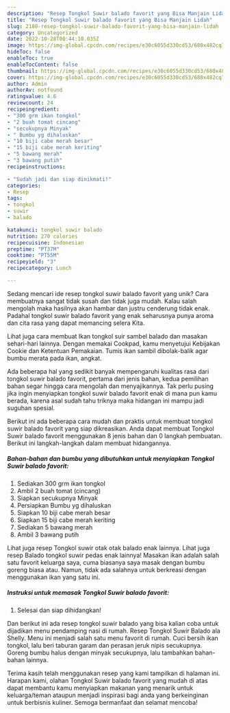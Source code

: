 ```yaml
---
description: "Resep Tongkol Suwir balado favorit yang Bisa Manjain Lidah"
title: "Resep Tongkol Suwir balado favorit yang Bisa Manjain Lidah"
slug: 2180-resep-tongkol-suwir-balado-favorit-yang-bisa-manjain-lidah
category: Uncategorized
date: 2022-10-28T00:44:10.035Z
image: https://img-global.cpcdn.com/recipes/e30c6055d330cd53/680x482cq70/tongkol-suwir-balado-favorit-foto-resep-utama.jpg
hideToc: false
enableToc: true
enableTocContent: false
thumbnail: https://img-global.cpcdn.com/recipes/e30c6055d330cd53/680x482cq70/tongkol-suwir-balado-favorit-foto-resep-utama.jpg
cover: https://img-global.cpcdn.com/recipes/e30c6055d330cd53/680x482cq70/tongkol-suwir-balado-favorit-foto-resep-utama.jpg
author: Admin
authorAv: notfound
ratingvalue: 4.6
reviewcount: 24
recipeingredient:
- "300 grm ikan tongkol"
- "2 buah tomat cincang"
- "secukupnya Minyak"
- " Bumbu yg dihaluskan"
- "10 biji cabe merah besar"
- "15 biji cabe merah keriting"
- "5 bawang merah"
- "3 bawang putih"
recipeinstructions:

- "Sudah jadi dan siap dinikmati!"
categories:
- Resep
tags:
- tongkol
- suwir
- balado

katakunci: tongkol suwir balado 
nutrition: 270 calories
recipecuisine: Indonesian
preptime: "PT37M"
cooktime: "PT55M"
recipeyield: "3"
recipecategory: Lunch

---
```





Sedang mencari ide resep tongkol suwir balado favorit yang unik? Cara membuatnya sangat tidak susah dan tidak juga mudah. Kalau salah mengolah maka hasilnya akan hambar dan justru cenderung tidak enak. Padahal tongkol suwir balado favorit yang enak seharusnya punya aroma dan cita rasa yang dapat memancing selera Kita.





Lihat juga cara membuat Ikan tongkol suir sambel balado dan masakan sehari-hari lainnya. Dengan memakai Cookpad, kamu menyetujui Kebijakan Cookie dan Ketentuan Pemakaian. Tumis ikan sambil dibolak-balik agar bumbu merata pada ikan, angkat.

Ada beberapa hal yang sedikit banyak mempengaruhi kualitas rasa dari tongkol suwir balado favorit, pertama dari jenis bahan, kedua pemilihan bahan segar hingga cara mengolah dan menyajikannya. Tak perlu pusing jika ingin menyiapkan tongkol suwir balado favorit enak di mana pun kamu berada, karena asal sudah tahu triknya maka hidangan ini mampu jadi suguhan spesial.






Berikut ini ada beberapa cara mudah dan praktis untuk membuat tongkol suwir balado favorit yang siap dikreasikan. Anda dapat membuat Tongkol Suwir balado favorit menggunakan 8 jenis bahan dan 0 langkah pembuatan. Berikut ini langkah-langkah dalam membuat hidangannya.

<!--inarticleads1-->

##### Bahan-bahan dan bumbu yang dibutuhkan untuk menyiapkan Tongkol Suwir balado favorit:

1. Sediakan 300 grm ikan tongkol
1. Ambil 2 buah tomat (cincang)
1. Siapkan secukupnya Minyak
1. Persiapkan  Bumbu yg dihaluskan
1. Siapkan 10 biji cabe merah besar
1. Siapkan 15 biji cabe merah keriting
1. Sediakan 5 bawang merah
1. Ambil 3 bawang putih


Lihat juga resep Tongkol suwir otak otak balado enak lainnya. Lihat juga resep Balado tongkol suwir pedas enak lainnya! Masakan ikan adalah salah satu favorit keluarga saya, cuma biasanya saya masak dengan bumbu goreng biasa atau. Namun, tidak ada salahnya untuk berkreasi dengan menggunakan ikan yang satu ini. 

<!--inarticleads2-->

##### Instruksi untuk memasak Tongkol Suwir balado favorit:


1. Selesai dan siap dihidangkan!

Dan berikut ini ada resep tongkol suwir balado yang bisa kalian coba untuk dijadikan menu pendamping nasi di rumah. Resep Tongkol Suwir Balado ala Shelly. Menu ini menjadi salah satu menu favorit di rumah. Cuci bersih ikan tongkol, lalu beri taburan garam dan perasan jeruk nipis secukupnya. Goreng bumbu halus dengan minyak secukupnya, lalu tambahkan bahan-bahan lainnya. 

Terima kasih telah menggunakan resep yang kami tampilkan di halaman ini. Harapan kami, olahan Tongkol Suwir balado favorit yang mudah di atas dapat membantu kamu menyiapkan makanan yang menarik untuk keluarga/teman ataupun menjadi inspirasi bagi anda yang berkeinginan untuk berbisnis kuliner. Semoga bermanfaat dan selamat mencoba!

